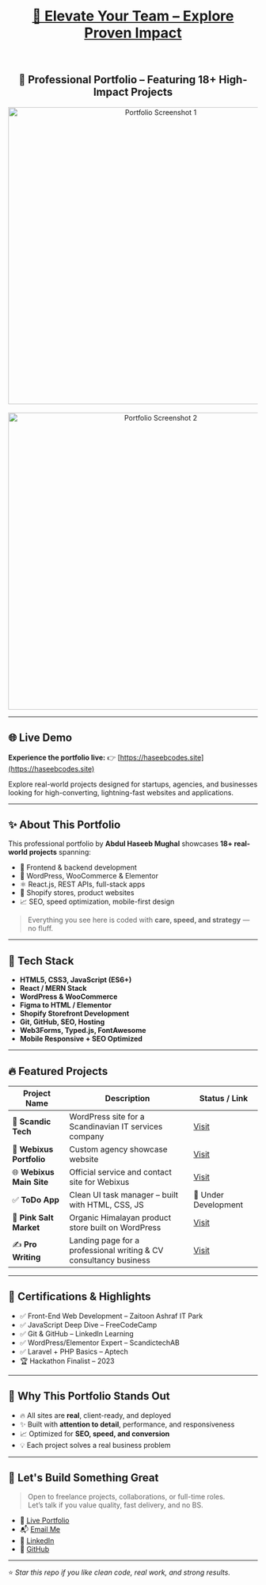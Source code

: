 <h1 align="center"><a href="https://haseebcodes.site" target="_blank">🚀 Elevate Your Team – Explore Proven Impact</a></h1>

<br>

<h2 align="center">📁 Professional Portfolio – Featuring 18+ High-Impact Projects</h2>

<p align="center">
  <img src="https://imgur.com/ZvHS89k.jpg" alt="Portfolio Screenshot 1" width="600" />
  <br><br>
  <img src="https://imgur.com/Q6orhr9.jpg" alt="Portfolio Screenshot 2" width="600" />
</p>

---

## 🌐 Live Demo

**Experience the portfolio live:** 👉 [https://haseebcodes.site](https://haseebcodes.site)

Explore real-world projects designed for startups, agencies, and businesses looking for high-converting, lightning-fast websites and applications.

---

## ✨ About This Portfolio

This professional portfolio by **Abdul Haseeb Mughal** showcases **18+ real-world projects** spanning:

- 🔧 Frontend & backend development
- 🧱 WordPress, WooCommerce & Elementor
- ⚛️ React.js, REST APIs, full-stack apps
- 🛒 Shopify stores, product websites
- 📈 SEO, speed optimization, mobile-first design

> Everything you see here is coded with **care, speed, and strategy** — no fluff.

---

## 🔧 Tech Stack

- **HTML5, CSS3, JavaScript (ES6+)**
- **React / MERN Stack**
- **WordPress & WooCommerce**
- **Figma to HTML / Elementor**
- **Shopify Storefront Development**
- **Git, GitHub, SEO, Hosting**
- **Web3Forms, Typed.js, FontAwesome**
- **Mobile Responsive + SEO Optimized**

---

## 🔥 Featured Projects

| Project Name               | Description                                                        | Status / Link                                         |
|----------------------------|--------------------------------------------------------------------|-------------------------------------------------------|
| 🎯 **Scandic Tech**        | WordPress site for a Scandinavian IT services company              | [Visit](https://koreskoleibronshoj.dk)               |
| 💼 **Webixus Portfolio**   | Custom agency showcase website                                     | [Visit](https://portfolio.webixus.com)               |
| 🌐 **Webixus Main Site**   | Official service and contact site for Webixus                     | [Visit](https://webixus.com)                         |
| ✅ **ToDo App**            | Clean UI task manager – built with HTML, CSS, JS                   | 🚧 Under Development                                  |
| 🧂 **Pink Salt Market**    | Organic Himalayan product store built on WordPress                 | [Visit](https://pinksaltmarket.com)                  |
| ✍️ **Pro Writing**         | Landing page for a professional writing & CV consultancy business  | [Visit](https://haseebcodes.site/#pro-writing)       |

---

## 📃 Certifications & Highlights

- ✅ Front-End Web Development – Zaitoon Ashraf IT Park
- ✅ JavaScript Deep Dive – FreeCodeCamp
- ✅ Git & GitHub – LinkedIn Learning
- ✅ WordPress/Elementor Expert – ScandictechAB
- ✅ Laravel + PHP Basics – Aptech
- 🏆 Hackathon Finalist – 2023

---

## 🧩 Why This Portfolio Stands Out

- 🔥 All sites are **real**, client-ready, and deployed
- ✨ Built with **attention to detail**, performance, and responsiveness
- 📈 Optimized for **SEO, speed, and conversion**
- 💡 Each project solves a real business problem

---

## 🤝 Let's Build Something Great

> Open to freelance projects, collaborations, or full-time roles.  
Let’s talk if you value quality, fast delivery, and no BS.

- 🔗 [Live Portfolio](https://haseebcodes.site)
- 📬 [Email Me](mailto:dev@haseebcodes.site)
- 🧠 [LinkedIn](https://www.linkedin.com/in/abdul-haseeb-developer)
- 🐙 [GitHub](https://github.com/abdulhaseebmughal)

---

⭐ *Star this repo if you like clean code, real work, and strong results.*
